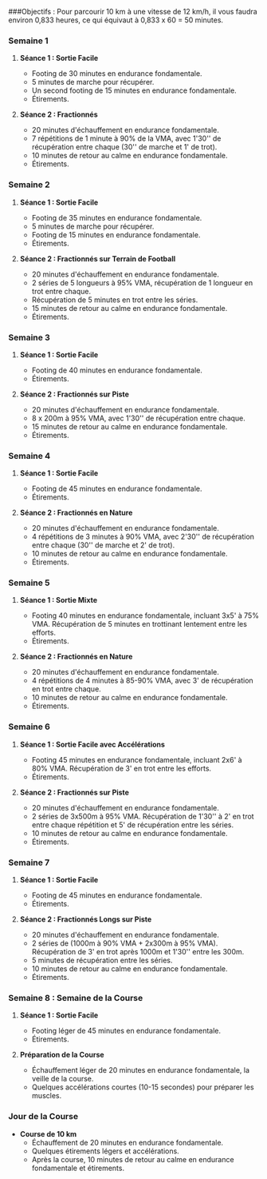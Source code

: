 ###Objectifs :
Pour parcourir 10 km à une vitesse de 12 km/h, il vous faudra environ 0,833 heures, ce qui équivaut à 0,833 x 60 = 50 minutes.

### Semaine 1

1. **Séance 1 : Sortie Facile**
   - Footing de 30 minutes en endurance fondamentale.
   - 5 minutes de marche pour récupérer.
   - Un second footing de 15 minutes en endurance fondamentale.
   - Étirements.

2. **Séance 2 : Fractionnés**
   - 20 minutes d'échauffement en endurance fondamentale.
   - 7 répétitions de 1 minute à 90% de la VMA, avec 1'30'' de récupération entre chaque (30'' de marche et 1' de trot).
   - 10 minutes de retour au calme en endurance fondamentale.
   - Étirements.


































### Semaine 2

1. **Séance 1 : Sortie Facile**
   - Footing de 35 minutes en endurance fondamentale.
   - 5 minutes de marche pour récupérer.
   - Footing de 15 minutes en endurance fondamentale.
   - Étirements.

2. **Séance 2 : Fractionnés sur Terrain de Football**
   - 20 minutes d'échauffement en endurance fondamentale.
   - 2 séries de 5 longueurs à 95% VMA, récupération de 1 longueur en trot entre chaque.
   - Récupération de 5 minutes en trot entre les séries.
   - 15 minutes de retour au calme en endurance fondamentale.
   - Étirements.


































### Semaine 3

1. **Séance 1 : Sortie Facile**
   - Footing de 40 minutes en endurance fondamentale.
   - Étirements.

2. **Séance 2 : Fractionnés sur Piste**
   - 20 minutes d'échauffement en endurance fondamentale.
   - 8 x 200m à 95% VMA, avec 1'30'' de récupération entre chaque.
   - 15 minutes de retour au calme en endurance fondamentale.
   - Étirements.





































### Semaine 4

1. **Séance 1 : Sortie Facile**
   - Footing de 45 minutes en endurance fondamentale.
   - Étirements.

2. **Séance 2 : Fractionnés en Nature**
   - 20 minutes d'échauffement en endurance fondamentale.
   - 4 répétitions de 3 minutes à 90% VMA, avec 2'30'' de récupération entre chaque (30'' de marche et 2' de trot).
   - 10 minutes de retour au calme en endurance fondamentale.
   - Étirements.









































### Semaine 5

1. **Séance 1 : Sortie Mixte**
   - Footing 40 minutes en endurance fondamentale, incluant 3x5' à 75% VMA. Récupération de 5 minutes en trottinant lentement entre les efforts.
   - Étirements.

2. **Séance 2 : Fractionnés en Nature**
   - 20 minutes d'échauffement en endurance fondamentale.
   - 4 répétitions de 4 minutes à 85-90% VMA, avec 3' de récupération en trot entre chaque.
   - 10 minutes de retour au calme en endurance fondamentale.
   - Étirements.




































### Semaine 6

1. **Séance 1 : Sortie Facile avec Accélérations**
   - Footing 45 minutes en endurance fondamentale, incluant 2x6' à 80% VMA. Récupération de 3' en trot entre les efforts.
   - Étirements.

2. **Séance 2 : Fractionnés sur Piste**
   - 20 minutes d'échauffement en endurance fondamentale.
   - 2 séries de 3x500m à 95% VMA. Récupération de 1'30'' à 2' en trot entre chaque répétition et 5' de récupération entre les séries.
   - 10 minutes de retour au calme en endurance fondamentale.
   - Étirements.



































### Semaine 7

1. **Séance 1 : Sortie Facile**
   - Footing de 45 minutes en endurance fondamentale.
   - Étirements.

2. **Séance 2 : Fractionnés Longs sur Piste**
   - 20 minutes d'échauffement en endurance fondamentale.
   - 2 séries de (1000m à 90% VMA + 2x300m à 95% VMA). Récupération de 3' en trot après 1000m et 1'30'' entre les 300m.
   - 5 minutes de récupération entre les séries.
   - 10 minutes de retour au calme en endurance fondamentale.
   - Étirements.



































### Semaine 8 : Semaine de la Course

1. **Séance 1 : Sortie Facile**
   - Footing léger de 45 minutes en endurance fondamentale.
   - Étirements.

2. **Préparation de la Course**
   - Échauffement léger de 20 minutes en endurance fondamentale, la veille de la course.
   - Quelques accélérations courtes (10-15 secondes) pour préparer les muscles.






































### Jour de la Course

- **Course de 10 km**
  - Échauffement de 20 minutes en endurance fondamentale.
  - Quelques étirements légers et accélérations.
  - Après la course, 10 minutes de retour au calme en endurance fondamentale et étirements.

